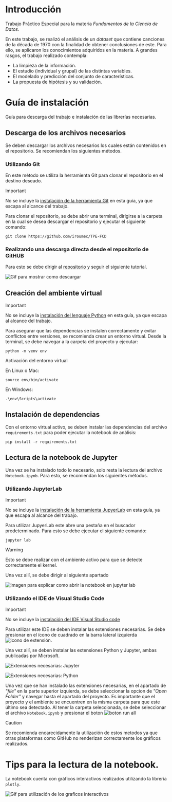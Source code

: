 # Introducción

Trabajo Práctico Especial para la materia _Fundamentos de la Ciencia de Datos_.

En este trabajo, se realizó el análisis de un _dataset_ que contiene canciones de la década de 1970 con la finalidad de obtener conclusiones de este. Para ello, se aplicaron los conocimientos adquiridos en la materia. A grandes rasgos, el trabajo realizado contempla:

- La limpieza de la información.
- El estudio (individual y grupal) de las distintas variables.
- El modelado y predicción del conjunto de características.
- La propuesta de hipótesis y su validación.

# Guía de instalación
Guía para descarga del trabajo e instalación de las librerías necesarias.

## Descarga de los archivos necesarios
Se deben descargar los archivos necesarios los cuales están contenidos en el repositorio. Se recomiendan los siguientes métodos.

### Utilizando Git
En este método se utiliza la herramienta Git para clonar el repositorio en el destino deseado.
> [!IMPORTANT]
> No se incluye la [instalación de la herramienta Git](https://git-scm.com/book/en/v2/Getting-Started-Installing-Git) en esta guía, ya que escapa al alcance del trabajo.

Para clonar el repositorio, se debe abrir una terminal, dirigirse a la carpeta en la cual se desea descargar el repositorio y ejecutar el siguiente comando:

```
git clone https://github.com/iroumec/TPE-FCD
```

### Realizando una descarga directa desde el repositorio de GitHUB
Para esto se debe dirigir al [repositorio](https://github.com/iroumec/TPE-FCD) y seguir el siguiente tutorial.

![Gif para mostrar como descargar](Resources/Gifs/descarga_repositorio.gif)

## Creación del ambiente virtual
> [!IMPORTANT]
> No se incluye la [instalación del lenguaje Python](https://www.youtube.com/watch?v=4EGfl6sWQ18) en esta guía, ya que escapa al alcance del trabajo.

Para asegurar que las dependencias se instalen correctamente y evitar conflictos entre versiones, se recomienda crear un entorno virtual. Desde la terminal, se debe navegar a la carpeta del proyecto y ejecutar:

```
python -m venv env
```
Activación del entorno virtual

En Linux o Mac:

```
source env/bin/activate
```
En Windows:

```
.\env\Scripts\activate
```

## Instalación de dependencias
Con el entorno virtual activo, se deben instalar las dependencias del archivo `requirements.txt` para poder ejecutar la notebook de análisis:

```
pip install -r requirements.txt
```

## Lectura de la notebook de Jupyter
Una vez se ha instalado todo lo necesario, solo resta la lectura del archivo `Notebook.ipynb`. Para esto, se recomiendan los siguientes métodos.

### Utilizando JupyterLab
> [!IMPORTANT]
> No se incluye la [instalación de la herramienta JupyerLab](https://jupyterlab.readthedocs.io/en/stable/getting_started/installation.html) en esta guía, ya que escapa al alcance del trabajo.

Para utilizar JupyerLab este abre una pestaña en el buscador predeterminado. Para esto se debe ejecutar el siguiente comando:
``` 
jupyter lab
```
> [!WARNING]
> Esto se debe realizar con el ambiente activo para que se detecte correctamente el kernel.

Una vez allí, se debe dirigir al siguiente apartado 

![imagen para explicar como abrir la notebook en jupyter lab](Resources/Images/apartado_jupyterlab.png)

### Utilizando el IDE de Visual Studio Code
> [!IMPORTANT]
> No se incluye la [instalación del IDE Visual Studio code](https://code.visualstudio.com/docs/)

Para utilizar este IDE se deben instalar las extensiones necesarias. Se debe presionar en el ícono de cuadrado en la barra lateral izquierda ![icono de extensión](Resources/Images/icono_extension.png).

Una vez allí, se deben instalar las extensiones Python y Jupyter, ambas publicadas por Microsoft.

![Extensiones necesarias: Jupyter](Resources/Images/extensiones_necesarias_jupyter.png)

![Extensiones necesarias: Python](Resources/Images/extensiones_necesarias_python.png)


Una vez que se han instalado las extensiones necesarias, en el apartado de _"file"_ en la parte superior izquierda, se debe seleccionar la opcion de _"Open Folder"_ y navegar hasta el apartado del proyecto. Es importante que el proyecto y el ambiente se encuentren en la misma carpeta para que este último sea detectado. Al tener la carpeta seleccionada, se debe seleccionar el archivo `Notebook.ipynb` y presionar el boton ![boton run all](Resources/Images/run_all.png)

> [!CAUTION]
> Se recomienda encarecidamente la utilización de estos metodos ya que otras plataformas como GitHub no renderizan correctamente los gráficos realizados.

# Tips para la lectura de la notebook.

La notebook cuenta con gráficos interactivos realizados utilizando la libreria `plotly`.

![Gif para utilización de los graficos interactivos](Resources/Gifs/interaccion_grafico.gif)

